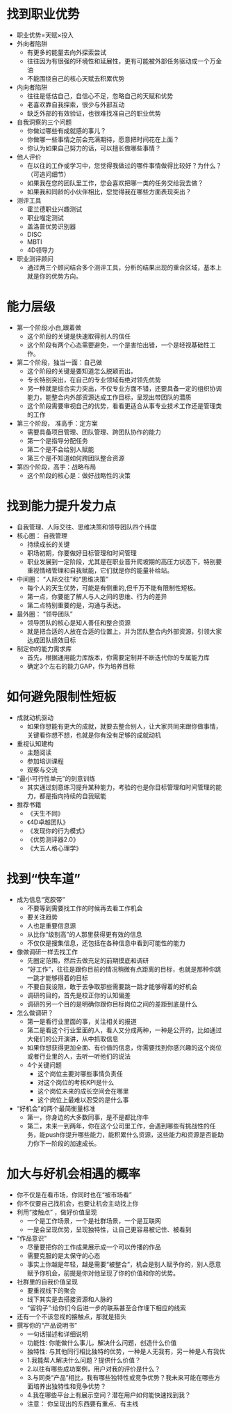 # 找到职业优势
* 职业优势=天赋×投入
* 外向者陷阱
  * 有更多的能量去向外探索尝试
  * 往往因为有很强的环境性和延展性，更有可能被外部任务驱动成一个万金油
  * 不能围绕自己的核心天赋去积累优势
* 内向者陷阱
  * 往往是低估自己，自信心不足，忽略自己的天赋和优势
  * 老喜欢靠自我探索，很少与外部互动
  * 缺乏外部的有效验证，也很难找准自己的职业优势
* 自我洞察的三个问题
  * 你做过哪些有成就感的事儿？
  * 你做哪一些事情之前会充满期待，愿意把时间花在上面？
  * 你认为如果自己努力的话，可以擅长做哪些事情？
* 他人评价
  * 在以往的工作或学习中，您觉得我做过的哪件事情做得比较好？为什么？（可追问细节）
  * 如果我在您的团队里工作，您会喜欢把哪一类的任务交给我去做？
  * 如果我和同龄的小伙伴相比，您觉得我在哪些方面表现突出？ 
* 测评工具
  * 霍兰德职业兴趣测试
  * 职业喵定测试
  * 盖洛普优势识别器
  * DISC
  * MBTI
  * 4D领导力
* 职业测评顾问
  * 通过两三个顾问结合多个测评工具，分析的结果出现的重合区域，基本上就是你的优势方向。

# 能力层级
* 第一个阶段:小白,跟着做
  * 这个阶段的关键是快速取得别人的信任
  * 这个阶段有两个心态需要避免，一个是害怕出错，一个是轻视基础性工作。
* 第二个阶段，独当一面：自己做
  * 这个阶段的关键是要知道怎么脱颖而出。
  * 专长特别突出，在自己的专业领域有绝对领先优势
  * 另一种就是综合实力突出，不仅专业方面不错，还要具备一定的组织协调能力，能整合内外部资源达成工作目标，呈现出带团队的潜质
  * 这个阶段需要审视自己的优势，看看更适合从事专业技术工作还是管理类的工作
* 第三个阶段， 准高手：定方案
  * 需要具备项目管理、团队管理、跨团队协作的能力
  * 第一个是指导分配任务
  * 第二个是不会给别人赋能
  * 第三个是不知道如何跨团队整合资源
* 第四个阶段，高手：战略布局
  * 这个阶段的核心是：做好战略性的决策 

# 找到能力提升发力点
* 自我管理、人际交往、思维决策和领导团队四个纬度
* 核心圈： 自我管理
  * 持续成长的关键
  * 职场初期，你要做好目标管理和时间管理
  * 职业发展到一定阶段，尤其是在职业晋升爬坡期的高压力状态下，特别要重视情绪管理和自我赋能，它们就是你的能量补给站。
* 中间圈： “人际交往”和“思维决策”
  * 每个人的天生优势，可能是有侧重的,但千万不能有限制性短板。
  * 第一点，你要能了解人与人之间的思维、行为的差异
  * 第二点特别重要的是，沟通与表达。
* 最外圈： “领导团队”
  * 领导团队的核心是知人善任和整合资源
  * 就是把合适的人放在合适的位置上，并为团队整合内外部资源，引领大家达成团队绩效目标 
* 制定你的能力需求库
  * 首先，根据通用能力库版本，你需要定制并不断迭代你的专属能力库
  * 确定3个左右的能力GAP，作为培养目标

# 如何避免限制性短板
* 成就动机驱动
  * 如果你想能有更大的成就，就要去整合别人，让大家共同来跟你做事情，关键看你想不想，也就是你有没有足够的成就动机
* 重视认知建构
  * 主题阅读
  * 参加培训课程
  * 观察与交流
* “最小可行性单元”的刻意训练
  * 其实通过刻意练习提升某种能力，考验的也是你目标管理和时间管理的能力，都是指向持续的自我赋能 
* 推荐书籍
  * 《天生不同》 
  * 《4D卓越团队》
  * 《发现你的行为模式》 
  * 《优势测评器2.0》
  * 《大五人格心理学》 

# 找到“快车道”
* 成为信息“宽胶带”
  * 不要等到需要找工作的时候再去看工作机会
  * 要关注趋势
  * 人也是重要信息源
  * 从比你“级别高”的人那里获得更有效的信息
  * 不仅仅是搜集信息，还包括在各种信息中看到可能性的能力
* 像做调研一样去找工作
  * 先圈定范围，然后去做充足的前期摸底和调研
  * “好工作”，往往是跟你目前的情况稍微有点距离的目标，也就是那种你跳一跳才能够得着的目标
  * 不要自我设限，敢于去争取那些需要跳一跳才能够得着的好机会
  * 调研的目的，首先是校正你的认知偏差
  * 调研的另一个目的是明确你跟你目标岗位之间的差距到底是什么
* 怎么做调研？
  * 第一是看行业里面的事，关注相关的报道
  * 第二是看这个行业里面的人，看人又分成两种，一种是公开的，比如通过大佬们的公开演讲，从中抓取信息
  * 如果你想获得更加全面、有价值的信息，你需要找到你感兴趣的这个岗位或者行业里的人，去听一听他们的说法
  * 4个关键问题
    * 这个岗位主要对哪些事情负责任
    * 对这个岗位的考核KPI是什么
    * 这个岗位未来的成长空间会在哪里
    * 这个岗位上最难以忍受的是什么事
* “好机会”的两个最简衡量标准
  * 第一，你身边的大多数同事，是不是都比你牛
  * 第二，未来一到两年，你在这个公司里工作，会遇到哪些有挑战性的任务，能push你提升哪些能力，能积累什么资源，这些能力和资源是否能助力你下一阶段的加速成长。

# 加大与好机会相遇的概率
* 你不仅是在看市场，你同时也在“被市场看”
* 你不仅要自己找机会，也要让机会主动找上你
* 利用“接触点” ，做好价值呈现
  * 一个是工作场景，一个是社群场景，一个是互联网
  * 一是会呈现优势，呈现独特性，让自己更容易被记住、被看到
* “作品意识”
  * 尽量要把你的工作成果展示成一个可以传播的作品
  * 需要克服的是太保守的心态
  * 事实上你越是年轻，越是需要“被整合”，机会是别人赋予你的，别人愿意赋予你机会，前提是你对他呈现了你的价值和你的优势。
* 社群里的自我价值呈现
  * 要重视线下的聚会
  * 线下其实是去搭接资源和人脉的
  * “留钩子”:给你们今后进一步的联系甚至合作埋下相应的线索
* 还有一个不该忽视的接触点，那就是猎头
* 撰写你的“产品说明书”
  * 一句话描述和详细说明
  * 功能性: 你能做什么事儿，解决什么问题，创造什么价值
  * 独特性: 与其他同行相比独特的优势，一种是人无我有，另一种是人有我优
  * 1.我能帮人解决什么问题？提供什么价值？
  * 2.以往有哪些成功案例，用户对我的评价是什么？
  * 3.与同类“产品”相比，我有哪些独特性或竞争优势？我未来可能在哪些方面培养出独特性和竞争优势？
  * 4.我在哪些平台上有展示空间？潜在用户如何能快速找到我？
  * 注意： 你呈现出的东西要有重点、有主线

